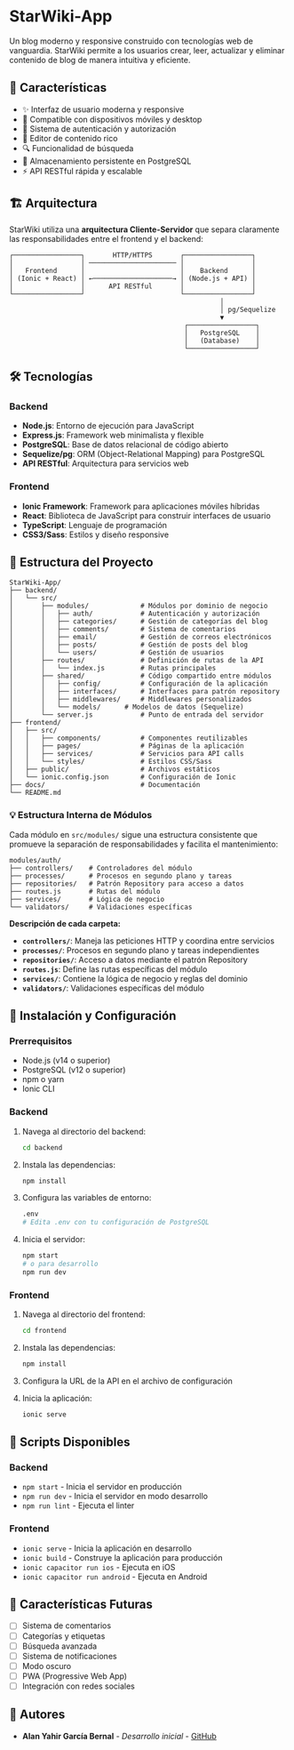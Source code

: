 # StarWiki-App

Un blog moderno y responsive construido con tecnologías web de vanguardia. StarWiki permite a los usuarios crear, leer, actualizar y eliminar contenido de blog de manera intuitiva y eficiente.

## 🚀 Características

- ✨ Interfaz de usuario moderna y responsive
- 📱 Compatible con dispositivos móviles y desktop
- 🔐 Sistema de autenticación y autorización
- 📝 Editor de contenido rico
- 🔍 Funcionalidad de búsqueda
- 💾 Almacenamiento persistente en PostgreSQL
- ⚡ API RESTful rápida y escalable

## 🏗️ Arquitectura

StarWiki utiliza una **arquitectura Cliente-Servidor** que separa claramente las responsabilidades entre el frontend y el backend:

```
┌─────────────────┐       HTTP/HTTPS       ┌─────────────────┐
│                 │ ────────────────────── │                 │
│   Frontend      │                        │    Backend      │
│ (Ionic + React) │ ←────────────────────→ │ (Node.js + API) │
│                 │      API RESTful       │                 │
└─────────────────┘                        └─────────────────┘
                                                     │
                                                     │ pg/Sequelize
                                                     ▼
                                            ┌─────────────────┐
                                            │   PostgreSQL    │
                                            │   (Database)    │
                                            └─────────────────┘
```

## 🛠️ Tecnologías

### Backend

- **Node.js**: Entorno de ejecución para JavaScript
- **Express.js**: Framework web minimalista y flexible
- **PostgreSQL**: Base de datos relacional de código abierto
- **Sequelize/pg**: ORM (Object-Relational Mapping) para PostgreSQL
- **API RESTful**: Arquitectura para servicios web

### Frontend

- **Ionic Framework**: Framework para aplicaciones móviles híbridas
- **React**: Biblioteca de JavaScript para construir interfaces de usuario
- **TypeScript**: Lenguaje de programación
- **CSS3/Sass**: Estilos y diseño responsive

## 📁 Estructura del Proyecto

```
StarWiki-App/
├── backend/
│   └── src/
│       ├── modules/             # Módulos por dominio de negocio
│       │   ├── auth/            # Autenticación y autorización
│       │   ├── categories/      # Gestión de categorías del blog
│       │   ├── comments/        # Sistema de comentarios
│       │   ├── email/           # Gestión de correos electrónicos
│       │   ├── posts/           # Gestión de posts del blog
│       │   └── users/           # Gestión de usuarios
│       ├── routes/              # Definición de rutas de la API
│       │   └── index.js         # Rutas principales
│       ├── shared/              # Código compartido entre módulos
│       │   ├── config/          # Configuración de la aplicación
│       │   ├── interfaces/      # Interfaces para patrón repository
│       │   ├── middlewares/     # Middlewares personalizados
│       │   └── models/      # Modelos de datos (Sequelize)
│       └── server.js            # Punto de entrada del servidor
├── frontend/
│   ├── src/
│   │   ├── components/          # Componentes reutilizables
│   │   ├── pages/               # Páginas de la aplicación
│   │   ├── services/            # Servicios para API calls
│   │   └── styles/              # Estilos CSS/Sass
│   ├── public/                  # Archivos estáticos
│   └── ionic.config.json        # Configuración de Ionic
├── docs/                        # Documentación
└── README.md
```

### 💡 Estructura Interna de Módulos

Cada módulo en `src/modules/` sigue una estructura consistente que promueve la separación de responsabilidades y facilita el mantenimiento:

```
modules/auth/
├── controllers/    # Controladores del módulo
├── processes/      # Procesos en segundo plano y tareas
├── repositories/   # Patrón Repository para acceso a datos
├── routes.js       # Rutas del módulo
├── services/       # Lógica de negocio
└── validators/     # Validaciones específicas

```

**Descripción de cada carpeta:**

- **`controllers/`**: Maneja las peticiones HTTP y coordina entre servicios
- **`processes/`**: Procesos en segundo plano y tareas independientes
- **`repositories/`**: Acceso a datos mediante el patrón Repository
- **`routes.js`**: Define las rutas específicas del módulo
- **`services/`**: Contiene la lógica de negocio y reglas del dominio
- **`validators/`**: Validaciones específicas del módulo

## 🚀 Instalación y Configuración

### Prerrequisitos

- Node.js (v14 o superior)
- PostgreSQL (v12 o superior)
- npm o yarn
- Ionic CLI

### Backend

1. Navega al directorio del backend:

   ```bash
   cd backend
   ```

2. Instala las dependencias:

   ```bash
   npm install
   ```

3. Configura las variables de entorno:

   ```bash
   .env
   # Edita .env con tu configuración de PostgreSQL
   ```

4. Inicia el servidor:
   ```bash
   npm start
   # o para desarrollo
   npm run dev
   ```

### Frontend

1. Navega al directorio del frontend:

   ```bash
   cd frontend
   ```

2. Instala las dependencias:

   ```bash
   npm install
   ```

3. Configura la URL de la API en el archivo de configuración

4. Inicia la aplicación:
   ```bash
   ionic serve
   ```

## 🔧 Scripts Disponibles

### Backend

- `npm start` - Inicia el servidor en producción
- `npm run dev` - Inicia el servidor en modo desarrollo
- `npm run lint` - Ejecuta el linter

### Frontend

- `ionic serve` - Inicia la aplicación en desarrollo
- `ionic build` - Construye la aplicación para producción
- `ionic capacitor run ios` - Ejecuta en iOS
- `ionic capacitor run android` - Ejecuta en Android

## 🌟 Características Futuras

- [ ] Sistema de comentarios
- [ ] Categorías y etiquetas
- [ ] Búsqueda avanzada
- [ ] Sistema de notificaciones
- [ ] Modo oscuro
- [ ] PWA (Progressive Web App)
- [ ] Integración con redes sociales

## 👥 Autores

- **Alan Yahir García Bernal** - _Desarrollo inicial_ - [GitHub](https://github.com/AlanGaber11)
